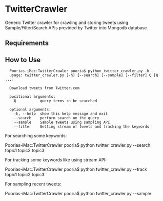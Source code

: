 TwitterCrawler
==============

Generic Twitter crawler for crawling and storing tweets using Sample/Filter/Search APIs 
provided by Twitter into Mongodb database


Requirements
------------


How to Use
----------
      Poorias-iMac:TwitterCrawler pooria$ python twitter_crawler.py -h
      usage: twitter_crawler.py [-h] [--search] [--sample] [--filter] Q [Q ...]
      
      Download tweets from Twitter.com
      
      positional arguments:
        Q           query terms to be searched
      
      optional arguments:
        -h, --help  show this help message and exit
        --search    perform search on the query
        --sample    Sample tweets using sampling API
        --filter    Getting stream of tweets and tracking the keywords
        
        
        
For searching some keywords:

  Poorias-iMac:TwitterCrawler pooria$ python twitter_crawler.py --search topic1 topic2 topic3
  
For tracking some keywords like using stream API:

  Poorias-iMac:TwitterCrawler pooria$ python twitter_crawler.py --track topic1 topic2 topic3
  
For sampling recent tweets:

  Poorias-iMac:TwitterCrawler pooria$ python twitter_crawler.py --sample
